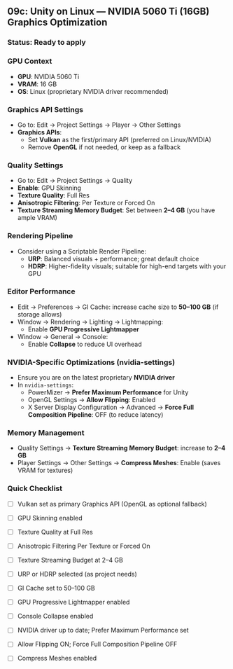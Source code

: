 ## 09c: Unity on Linux — NVIDIA 5060 Ti (16GB) Graphics Optimization

### Status: Ready to apply

### GPU Context
- **GPU**: NVIDIA 5060 Ti
- **VRAM**: 16 GB
- **OS**: Linux (proprietary NVIDIA driver recommended)

### Graphics API Settings
- Go to: Edit → Project Settings → Player → Other Settings
- **Graphics APIs**:
  - Set **Vulkan** as the first/primary API (preferred on Linux/NVIDIA)
  - Remove **OpenGL** if not needed, or keep as a fallback

### Quality Settings
- Go to: Edit → Project Settings → Quality
- **Enable**: GPU Skinning
- **Texture Quality**: Full Res
- **Anisotropic Filtering**: Per Texture or Forced On
- **Texture Streaming Memory Budget**: Set between **2–4 GB** (you have ample VRAM)

### Rendering Pipeline
- Consider using a Scriptable Render Pipeline:
  - **URP**: Balanced visuals + performance; great default choice
  - **HDRP**: Higher-fidelity visuals; suitable for high-end targets with your GPU

### Editor Performance
- Edit → Preferences → GI Cache: increase cache size to **50–100 GB** (if storage allows)
- Window → Rendering → Lighting → Lightmapping:
  - Enable **GPU Progressive Lightmapper**
- Window → General → Console:
  - Enable **Collapse** to reduce UI overhead

### NVIDIA-Specific Optimizations (nvidia-settings)
- Ensure you are on the latest proprietary **NVIDIA driver**
- In `nvidia-settings`:
  - PowerMizer → **Prefer Maximum Performance** for Unity
  - OpenGL Settings → **Allow Flipping**: Enabled
  - X Server Display Configuration → Advanced → **Force Full Composition Pipeline**: OFF (to reduce latency)

### Memory Management
- Quality Settings → **Texture Streaming Memory Budget**: increase to **2–4 GB**
- Player Settings → Other Settings → **Compress Meshes**: Enable (saves VRAM for textures)

### Quick Checklist
- [ ] Vulkan set as primary Graphics API (OpenGL as optional fallback)
- [ ] GPU Skinning enabled
- [ ] Texture Quality at Full Res
- [ ] Anisotropic Filtering Per Texture or Forced On
- [ ] Texture Streaming Budget at 2–4 GB
- [ ] URP or HDRP selected (as project needs)
- [ ] GI Cache set to 50–100 GB
- [ ] GPU Progressive Lightmapper enabled
- [ ] Console Collapse enabled
- [ ] NVIDIA driver up to date; Prefer Maximum Performance set
- [ ] Allow Flipping ON; Force Full Composition Pipeline OFF
- [ ] Compress Meshes enabled


